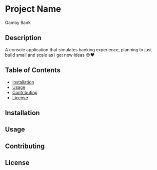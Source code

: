 # Project Name

Gamby Bank

## Description

A console application that simulates banking experience, planning to just build small and scale as i get new ideas 😊❤️

## Table of Contents

- [Installation](#installation)
- [Usage](#usage)
- [Contributing](#contributing)
- [License](#license)

## Installation

## Usage

## Contributing

## License
